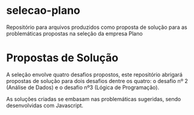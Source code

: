 # selecao-plano
Repositório para arquivos produzidos como proposta de solução para as problemáticas propostas na seleção da empresa Plano

# Propostas de Solução
A seleção envolve quatro desafios propostos, este repositório abrigará propostas de solução para dois desafios dentre os quatro: o desafio nº 2 (Análise de Dados) e o desafio nº3 (Lógica de Programação).

As soluções criadas se embasam nas problemáticas sugeridas, sendo desenvolvidas com Javascript.
